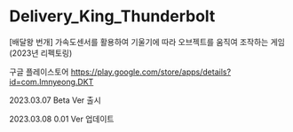 # Delivery_King_Thunderbolt
[배달왕 번개] 가속도센서를 활용하여 기울기에 따라 오브젝트를 움직여 조작하는 게임 (2023년 리펙토링)

구글 플레이스토어
https://play.google.com/store/apps/details?id=com.Imnyeong.DKT

2023.03.07
Beta Ver 출시

2023.03.08
0.01 Ver 업데이트